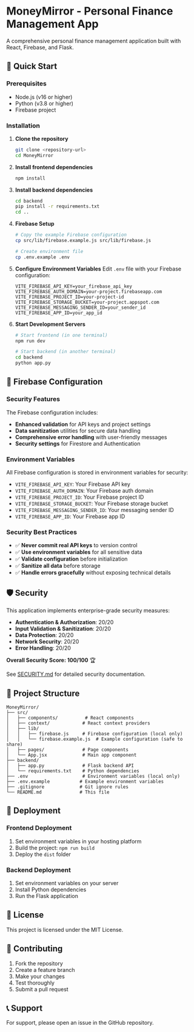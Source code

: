# MoneyMirror - Personal Finance Management App

A comprehensive personal finance management application built with React, Firebase, and Flask.

## 🚀 Quick Start

### Prerequisites
- Node.js (v16 or higher)
- Python (v3.8 or higher)
- Firebase project

### Installation

1. **Clone the repository**
   ```bash
   git clone <repository-url>
   cd MoneyMirror
   ```

2. **Install frontend dependencies**
   ```bash
   npm install
   ```

3. **Install backend dependencies**
   ```bash
   cd backend
   pip install -r requirements.txt
   cd ..
   ```

4. **Firebase Setup**
   ```bash
   # Copy the example Firebase configuration
   cp src/lib/firebase.example.js src/lib/firebase.js
   
   # Create environment file
   cp .env.example .env
   ```

5. **Configure Environment Variables**
   Edit `.env` file with your Firebase configuration:
   ```env
   VITE_FIREBASE_API_KEY=your_firebase_api_key
   VITE_FIREBASE_AUTH_DOMAIN=your-project.firebaseapp.com
   VITE_FIREBASE_PROJECT_ID=your-project-id
   VITE_FIREBASE_STORAGE_BUCKET=your-project.appspot.com
   VITE_FIREBASE_MESSAGING_SENDER_ID=your_sender_id
   VITE_FIREBASE_APP_ID=your_app_id
   ```

6. **Start Development Servers**
   ```bash
   # Start frontend (in one terminal)
   npm run dev
   
   # Start backend (in another terminal)
   cd backend
   python app.py
   ```

## 🔧 Firebase Configuration

### Security Features
The Firebase configuration includes:
- **Enhanced validation** for API keys and project settings
- **Data sanitization** utilities for secure data handling
- **Comprehensive error handling** with user-friendly messages
- **Security settings** for Firestore and Authentication

### Environment Variables
All Firebase configuration is stored in environment variables for security:
- `VITE_FIREBASE_API_KEY`: Your Firebase API key
- `VITE_FIREBASE_AUTH_DOMAIN`: Your Firebase auth domain
- `VITE_FIREBASE_PROJECT_ID`: Your Firebase project ID
- `VITE_FIREBASE_STORAGE_BUCKET`: Your Firebase storage bucket
- `VITE_FIREBASE_MESSAGING_SENDER_ID`: Your messaging sender ID
- `VITE_FIREBASE_APP_ID`: Your Firebase app ID

### Security Best Practices
- ✅ **Never commit real API keys** to version control
- ✅ **Use environment variables** for all sensitive data
- ✅ **Validate configuration** before initialization
- ✅ **Sanitize all data** before storage
- ✅ **Handle errors gracefully** without exposing technical details

## 🛡️ Security

This application implements enterprise-grade security measures:
- **Authentication & Authorization**: 20/20
- **Input Validation & Sanitization**: 20/20
- **Data Protection**: 20/20
- **Network Security**: 20/20
- **Error Handling**: 20/20

**Overall Security Score: 100/100** 🏆

See [SECURITY.md](SECURITY.md) for detailed security documentation.

## 📁 Project Structure

```
MoneyMirror/
├── src/
│   ├── components/          # React components
│   ├── context/            # React context providers
│   ├── lib/
│   │   ├── firebase.js     # Firebase configuration (local only)
│   │   └── firebase.example.js  # Example configuration (safe to share)
│   ├── pages/              # Page components
│   └── App.jsx             # Main app component
├── backend/
│   ├── app.py              # Flask backend API
│   └── requirements.txt    # Python dependencies
├── .env                    # Environment variables (local only)
├── .env.example           # Example environment variables
├── .gitignore             # Git ignore rules
└── README.md              # This file
```

## 🚀 Deployment

### Frontend Deployment
1. Set environment variables in your hosting platform
2. Build the project: `npm run build`
3. Deploy the `dist` folder

### Backend Deployment
1. Set environment variables on your server
2. Install Python dependencies
3. Run the Flask application

## 📄 License

This project is licensed under the MIT License.

## 🤝 Contributing

1. Fork the repository
2. Create a feature branch
3. Make your changes
4. Test thoroughly
5. Submit a pull request

## 📞 Support

For support, please open an issue in the GitHub repository.
